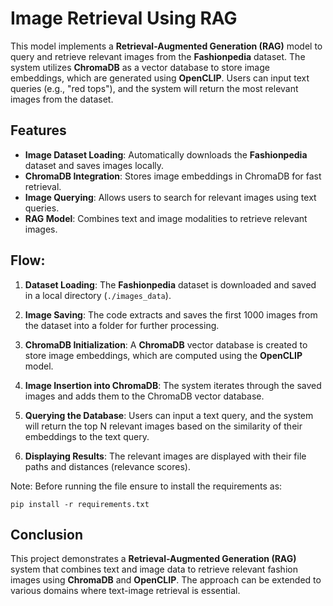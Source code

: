# Image Retrieval Using RAG

This model implements a **Retrieval-Augmented Generation (RAG)** model to query and retrieve relevant images from the **Fashionpedia** dataset. The system utilizes **ChromaDB** as a vector database to store image embeddings, which are generated using **OpenCLIP**. Users can input text queries (e.g., "red tops"), and the system will return the most relevant images from the dataset.

## Features
- **Image Dataset Loading**: Automatically downloads the **Fashionpedia** dataset and saves images locally.
- **ChromaDB Integration**: Stores image embeddings in ChromaDB for fast retrieval.
- **Image Querying**: Allows users to search for relevant images using text queries.
- **RAG Model**: Combines text and image modalities to retrieve relevant images.

## Flow: 
1. **Dataset Loading**: 
   The **Fashionpedia** dataset is downloaded and saved in a local directory (`./images_data`).
   
2. **Image Saving**:
   The code extracts and saves the first 1000 images from the dataset into a folder for further processing.

3. **ChromaDB Initialization**:
   A **ChromaDB** vector database is created to store image embeddings, which are computed using the **OpenCLIP** model.

4. **Image Insertion into ChromaDB**:
   The system iterates through the saved images and adds them to the ChromaDB vector database.

5. **Querying the Database**:
   Users can input a text query, and the system will return the top N relevant images based on the similarity of their embeddings to the text query.

6. **Displaying Results**:
   The relevant images are displayed with their file paths and distances (relevance scores).

Note: 
Before running the file ensure to install the requirements as: 
   ```
   pip install -r requirements.txt
   ```
## Conclusion
This project demonstrates a **Retrieval-Augmented Generation (RAG)** system that combines text and image data to retrieve relevant fashion images using **ChromaDB** and **OpenCLIP**. The approach can be extended to various domains where text-image retrieval is essential.

